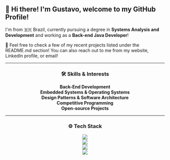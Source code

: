 ## 👋 Hi there! I'm Gustavo, welcome to my GitHub Profile!

I'm from 🇧🇷 Brazil, currently pursuing a degree in **Systems Analysis and Development** and working as a **Back-end Java Developer**!

🚀 Feel free to check a few of my recent projects listed under the README.md section! You can also reach out to me from my website, LinkedIn profile, or email!

---

<div align="center">
  <h3> 🛠️ Skills & Interests </h3>
  <b>Back-End Development</b><br>
  <b>Embedded Systems & Operating Systems</b><br>
  <b>Design Patterns & Software Architecture</b><br>
  <b>Competitive Programming</b><br>
  <b>Open-source Projects</b>
</div>

---
<div align="center">
  <h3> ⚙️ Tech Stack </h3>
</div>

<p align="center">
  <a href="https://skillicons.dev">
    <img src="https://skillicons.dev/icons?i=neovim,java,spring,go,c,rust,py" />
  </a><br>
  <a href="https://skillicons.dev">
    <img src="https://skillicons.dev/icons?i=postgres,mysql,mongodb,redis,docker,rabbitmq,kafka" />
  </a><br>
  <a href="https://skillicons.dev">
    <img src="https://skillicons.dev/icons?i=maven,hibernate,aws,terraform,nginx,grafana,prometheus" />
  </a><br>
  <a href="https://skillicons.dev">
    <img src="https://skillicons.dev/icons?i=kubernetes,jenkins,git,gitlab,github,githubactions" />
  </a>
</p>

